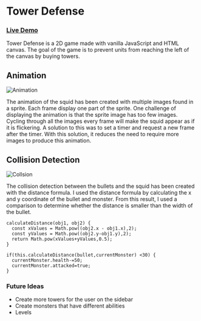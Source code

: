 # Tower Defense

### [Live Demo](https://nglawrence2.github.io/JavaScript-Project/)


Tower Defense is a 2D game made with vanilla JavaScript and HTML canvas. The goal
of the game is to prevent units from reaching the left of the canvas by buying towers.

## Animation
![Animation](https://media.giphy.com/media/myMbq2eMz5vE2lmJF5/giphy.gif)

The animation of the squid has been created with multiple images found in a sprite. Each
frame display one part of the sprite. One challenge of displaying the animation is that
the sprite image has too few images. Cycling through all the images every frame will
make the squid appear as if it is flickering. A solution to this was to set a timer and
request a new frame after the timer. With this solution, it reduces the need to require
more images to produce this animation.

## Collision Detection
![Collsion](https://media.giphy.com/media/B0X3pE1HKVgjBT40VM/giphy.gif)

The collision detection between the bullets and the squid has been created
with the distance formula. I used the distance formula by calculating
the x and y coordinate of the bullet and monster. From this result,
I used a comparison to determine whether the distance is smaller than the
width of the bullet.

```
calculateDistance(obj1, obj2) {
  const xValues = Math.pow((obj2.x - obj1.x),2);
  const yValues = Math.pow((obj2.y-obj1.y),2);
  return Math.pow(xValues+yValues,0.5);
}

if(this.calculateDistance(bullet,currentMonster) <30) {
  currentMonster.health-=50;
  currentMonster.attacked=true;
}
```


### Future Ideas
* Create more towers for the user on the sidebar
* Create monsters that have different abilities
* Levels

 

